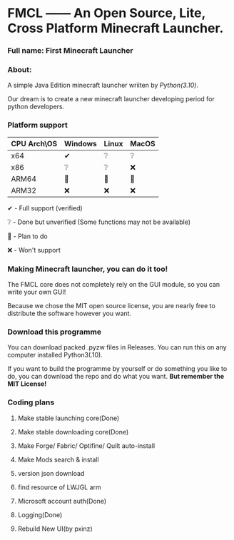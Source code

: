 # FMCL —— An Open Source, Lite, Cross Platform Minecraft Launcher.

### Full name: First Minecraft Launcher

### About:
  A simple Java Edition minecraft launcher wriiten by *Python(3.10)*.

  Our dream is to create a new minecraft launcher developing period for python developers.

### Platform support
|CPU Arch\OS|Windows|Linux|MacOS|
|-|-|-|-|
|x64|✔|❔|❔|
|x86|❔|❔|❌|
|ARM64|📌|📌|📌|
|ARM32|❌|❌|❌|

✔ - Full support (verified)

❔ - Done but unverified (Some functions may not be available)

📌 - Plan to do

❌ - Won't support


### Making Minecraft launcher, you can do it too!
  The FMCL core does not completely rely on the GUI module, so you can write your own GUI!

  Because we chose the MIT open source license, you are nearly free to distribute the software however you want.

### Download this programme
  You can download packed .pyzw files in Releases. You can run this on any computer installed Python3(.10).

  If you want to build the programme by yourself or do something you like to do, you can download the repo and do what you want. **But remember the MIT License!**

### Coding plans
1. Make stable launching core(Done)

2. Make stable downloading core(Done)

3. Make Forge/ Fabric/ Optifine/ Quilt auto-install

4. Make Mods search & install

5. version json download 

6. find resource of LWJGL arm

7. Microsoft account auth(Done)

8. Logging(Done)

9. Rebuild New UI(by pxinz)

